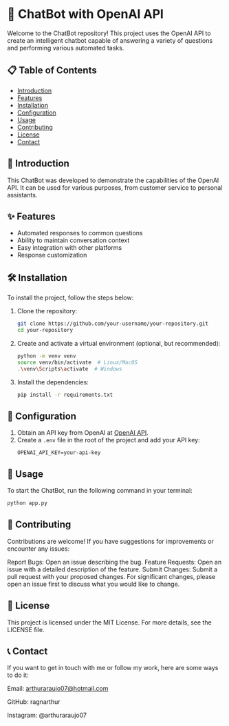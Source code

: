 # 🤖 ChatBot with OpenAI API

Welcome to the ChatBot repository! This project uses the OpenAI API to create an intelligent chatbot capable of answering a variety of questions and performing various automated tasks.

## 📋 Table of Contents

- [Introduction](#introduction)
- [Features](#features)
- [Installation](#installation)
- [Configuration](#configuration)
- [Usage](#usage)
- [Contributing](#contributing)
- [License](#license)
- [Contact](#contact)

## 📘 Introduction

This ChatBot was developed to demonstrate the capabilities of the OpenAI API. It can be used for various purposes, from customer service to personal assistants.

## ✨ Features

- Automated responses to common questions
- Ability to maintain conversation context
- Easy integration with other platforms
- Response customization

## 🛠️ Installation

To install the project, follow the steps below:

1. Clone the repository:
    ```bash
    git clone https://github.com/your-username/your-repository.git
    cd your-repository
    ```

2. Create and activate a virtual environment (optional, but recommended):
    ```bash
    python -m venv venv
    source venv/bin/activate  # Linux/MacOS
    .\venv\Scripts\activate  # Windows
    ```

3. Install the dependencies:
    ```bash
    pip install -r requirements.txt
    ```

## 🔧 Configuration

1. Obtain an API key from OpenAI at [OpenAI API](https://beta.openai.com/signup/).
2. Create a `.env` file in the root of the project and add your API key:
    ```env
    OPENAI_API_KEY=your-api-key
    ```

## 🚀 Usage

To start the ChatBot, run the following command in your terminal:

```bash
python app.py
```
## 🤝 Contributing
Contributions are welcome! If you have suggestions for improvements or encounter any issues:

Report Bugs: Open an issue describing the bug.
Feature Requests: Open an issue with a detailed description of the feature.
Submit Changes: Submit a pull request with your proposed changes. For significant changes, please open an issue first to discuss what you would like to change.

## 📜 License
This project is licensed under the MIT License. For more details, see the LICENSE file.

## 📞 Contact
If you want to get in touch with me or follow my work, here are some ways to do it:

Email: arthuraraujo07@hotmail.com

GitHub: ragnarthur

Instagram: @arthuraraujo07
